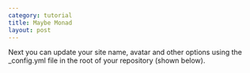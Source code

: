 ```yaml
---
category: tutorial
title: Maybe Monad
layout: post
---
```


Next you can update your site name, avatar and other options using the _config.yml file in the root of your repository (shown below).
